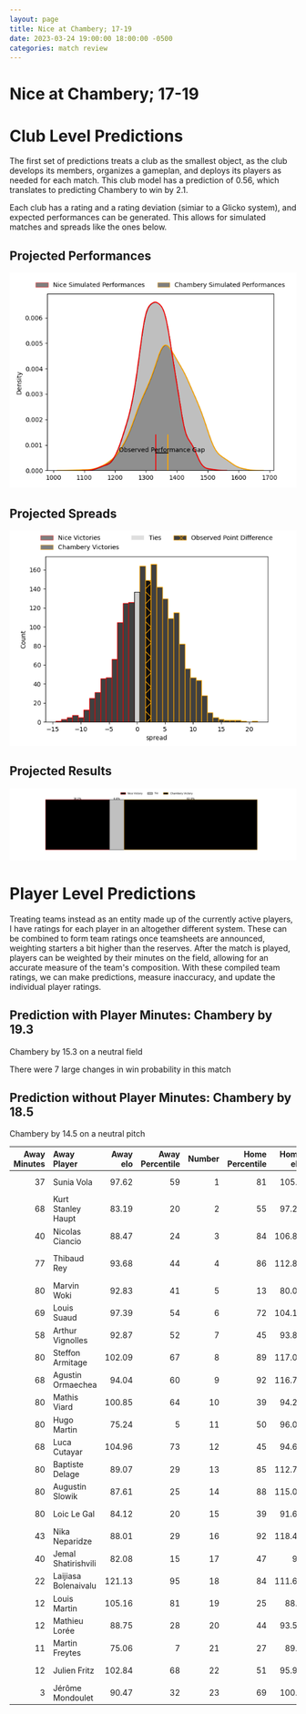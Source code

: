 ```yaml
---  
layout: page  
title: Nice at Chambery; 17-19  
date: 2023-03-24 19:00:00 18:00:00 -0500  
categories: match review  
---
```

# Nice at Chambery; 17-19

# Club Level Predictions


The first set of predictions treats a club as the smallest object, as the club develops its members, organizes a gameplan, and deploys its players as needed for each match. This club model has a prediction of 0.56, which translates to predicting Chambery to win by 2.1.

Each club has a rating and a rating deviation (simiar to a Glicko system), and expected performances can be generated. This allows for simulated matches and spreads like the ones below.
## Projected Performances


![Projected Performances](plots/performances_2023-03-24-Chambery-Nice.png)
## Projected Spreads


![Projected Spreads](plots/spreads_2023-03-24-Chambery-Nice.png)
## Projected Results


![Projected Results](plots/resultbar_2023-03-24-Chambery-Nice.png)
# Player Level Predictions


Treating teams instead as an entity made up of the currently active players, I have ratings for each player in an altogether different system. These can be combined to form team ratings once teamsheets are announced, weighting starters a bit higher than the reserves. After the match is played, players can be weighted by their minutes on the field, allowing for an accurate measure of the team's composition. With these compiled team ratings, we can make predictions, measure inaccuracy, and update the individual player ratings.
## Prediction with Player Minutes: Chambery by 19.3


Chambery by 15.3 on a neutral field

There were 7 large changes in win probability in this match
## Prediction without Player Minutes: Chambery by 18.5


Chambery by 14.5 on a neutral pitch



|   Away Minutes | Away Player          |   Away elo |   Away Percentile |   Number |   Home Percentile |   Home elo | Home Player          |   Home Minutes |
|---------------:|:---------------------|-----------:|------------------:|---------:|------------------:|-----------:|:---------------------|---------------:|
|             37 | Sunia Vola           |      97.62 |                59 |        1 |                81 |     105.3  | Géraud Clermont      |             65 |
|             68 | Kurt Stanley Haupt   |      83.19 |                20 |        2 |                55 |      97.22 | Julien Primault      |             65 |
|             40 | Nicolas Ciancio      |      88.47 |                24 |        3 |                84 |     106.87 | Giorgi Pertaia       |             73 |
|             77 | Thibaud Rey          |      93.68 |                44 |        4 |                86 |     112.88 | Jean-Baptiste Grenod |             80 |
|             80 | Marvin Woki          |      92.83 |                41 |        5 |                13 |      80.02 | Romain Guyot         |             80 |
|             69 | Louis Suaud          |      97.39 |                54 |        6 |                72 |     104.12 | Matheo Triki         |             58 |
|             58 | Arthur Vignolles     |      92.87 |                52 |        7 |                45 |      93.89 | Colin Lebian         |             73 |
|             80 | Steffon Armitage     |     102.09 |                67 |        8 |                89 |     117.05 | Thomas Coignat       |             80 |
|             68 | Agustin Ormaechea    |      94.04 |                60 |        9 |                92 |     116.76 | Thibault Dufau       |             71 |
|             80 | Mathis Viard         |     100.85 |                64 |       10 |                39 |      94.29 | Victor Pisano        |             80 |
|             80 | Hugo Martin          |      75.24 |                 5 |       11 |                50 |      96.09 | Maewen Sao           |             80 |
|             68 | Luca Cutayar         |     104.96 |                73 |       12 |                45 |      94.65 | Mickael Blanc        |             80 |
|             80 | Baptiste Delage      |      89.07 |                29 |       13 |                85 |     112.76 | Vereniki Goneva      |             80 |
|             80 | Augustin Slowik      |      87.61 |                25 |       14 |                88 |     115.07 | Arthur Nennig        |             58 |
|             80 | Loic Le Gal          |      84.12 |                20 |       15 |                39 |      91.67 | Jules Dorrival       |             59 |
|             43 | Nika Neparidze       |      88.01 |                29 |       16 |                92 |     118.49 | Corentin Astier      |             22 |
|             40 | Jemal Shatirishvili  |      82.08 |                15 |       17 |                47 |      96    | Thibault Moreno      |             22 |
|             22 | Laijiasa Bolenaivalu |     121.13 |                95 |       18 |                84 |     111.61 | Thomas Hecquet       |             21 |
|             12 | Louis Martin         |     105.16 |                81 |       19 |                25 |      88.4  | Luka Begic           |             15 |
|             12 | Mathieu Lorée        |      88.75 |                28 |       20 |                44 |      93.53 | Fabio Gonzalez       |             15 |
|             11 | Martin Freytes       |      75.06 |                 7 |       21 |                27 |      89.3  | Dylan Nocete         |              9 |
|             12 | Julien Fritz         |     102.84 |                68 |       22 |                51 |      95.94 | Steevy Cerqueira     |              7 |
|              3 | Jérôme Mondoulet     |      90.47 |                32 |       23 |                69 |     100.5  | Nail Audoire         |              7 |

